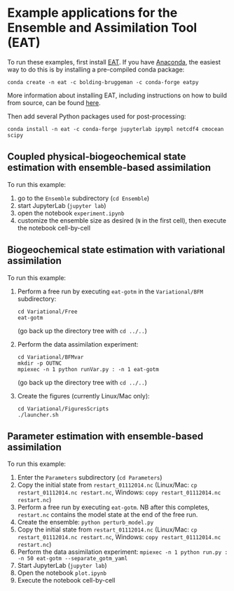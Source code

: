 # Example applications for the Ensemble and Assimilation Tool (EAT)

To run these examples, first install [EAT](https://github.com/BoldingBruggeman/eat/wiki). If you have [Anaconda](https://www.anaconda.com), the easiest way to do this is by installing a pre-compiled conda package:
```
conda create -n eat -c bolding-bruggeman -c conda-forge eatpy
```

More information about installing EAT, including instructions on how to build from source, can be found [here](https://github.com/BoldingBruggeman/eat/wiki#installing).

Then add several Python packages used for post-processing:

```
conda install -n eat -c conda-forge jupyterlab ipympl netcdf4 cmocean scipy
```

## Coupled physical-biogeochemical state estimation with ensemble-based assimilation

To run this example:

1. go to the `Ensemble` subdirectory (`cd Ensemble`)
2. start JupyterLab (`jupyter lab`)
3. open the notebook `experiment.ipynb`
4. customize the ensemble size as desired (`N` in the first cell), then execute the notebook cell-by-cell

## Biogeochemical state estimation with variational assimilation

To run this example:

1. Perform a free run by executing `eat-gotm` in the `Variational/BFM` subdirectory:
   ```
   cd Variational/Free
   eat-gotm
   ```
   (go back up the directory tree with `cd ../..`)

2. Perform the data assimilation experiment:
   ```
   cd Variational/BFMvar
   mkdir -p OUTNC
   mpiexec -n 1 python runVar.py : -n 1 eat-gotm
   ```
   (go back up the directory tree with `cd ../..`)

2. Create the figures (currently Linux/Mac only):
   ```
   cd Variational/FiguresScripts
   ./launcher.sh
   ```

## Parameter estimation with ensemble-based assimilation

To run this example:

1. Enter the `Parameters` subdirectory (`cd Parameters`)
2. Copy the initial state from `restart_01112014.nc` (Linux/Mac: `cp restart_01112014.nc restart.nc`, Windows: `copy restart_01112014.nc restart.nc`)
3. Perform a free run by executing `eat-gotm`. NB after this completes, `restart.nc` contains the model state at the end of the free run.
4. Create the ensemble: `python perturb_model.py`
5. Copy the initial state from `restart_01112014.nc` (Linux/Mac: `cp restart_01112014.nc restart.nc`, Windows: `copy restart_01112014.nc restart.nc`)
6. Perform the data assimilation experiment: `mpiexec -n 1 python run.py : -n 50 eat-gotm --separate_gotm_yaml`
7. Start JupyterLab (`jupyter lab`)
8. Open the notebook `plot.ipynb`
9. Execute the notebook cell-by-cell
